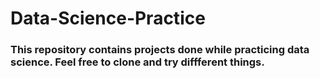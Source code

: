 # Data-Science-Practice

### This repository contains projects done while practicing data science. Feel free to clone and try diffferent things. 
